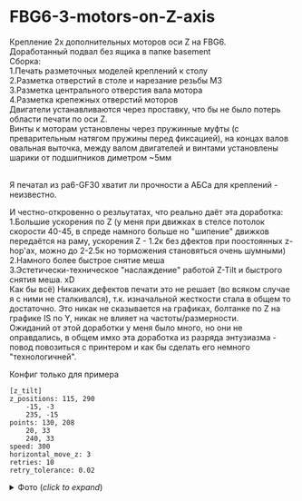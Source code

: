 # FBG6-3-motors-on-Z-axis
Крепление 2х дополнительных моторов оси Z на FBG6.
<br>Доработанный подвал без ящика в папке basement
<br>Сборка:
<br>1.Печать разметочных моделей креплений к столу
<br>2.Разметка отверстий в столе и нарезание резьбы М3
<br>3.Разметка центрального отверстия вала мотора
<br>4.Разметка крепежных отверстий моторов
<br>Двигатели устанавливаются через проставку, что бы не было потерь области печати по оси Z.
<br>Винты к моторам установлены через пружинные муфты (с преварительным натягом пружины перед фиксацией), на концах валов овальная выточка, между валом двигателей и винтами установлены шарики от подшипников диметром ~5мм

<br>Я печатал из pa6-GF30 хватит ли прочности а АБСа для креплений - неизвестно.

И честно-откровенно о резльутатах, что реально даёт эта доработка:
<br>1.Большие ускорения по Z (у меня при движках в стелсе потолок скорости 40-45, в спреде намного больше но "шипение" движков передаётся на раму, ускорения Z - 1.2к без дфектов при поостоянных z-hop'ах, можно до 2-2.5к но торможения становяться очень шумными)
<br>2.Намного более быстрое снятие меша
<br>3.Эстетически-техническое "наслаждение" работой Z-Tilt и быстрого снятия меша. xD
<br>Как бы всё) Никаких дефектов печати это не решает (во всяком случае я с ними не сталкивался), т.к. изначальной жесткости стала в общем то достаточно. Это никак не сказывается на графиках, болтанке по Z на графике IS по Y, никак не влияет на частоты/размерности.
<br>Ожиданий от этой доработки у меня было много, но они не оправдались, в общем имхо эта доработка из разряда энтузиазма - повод повозиться с принтером и как бы сделать его немного "технологичней".

Конфиг только для примера
```
[z_tilt]
z_positions: 115, 290
	-15, -3
	235, -15
points: 130, 208
	20, 33
	240, 33
speed: 300
horizontal_move_z: 3
retries: 10
retry_tolerance: 0.02
```


<details>
  <summary>Фото  (<i>click to expand</i>)</summary>
  <!-- have to be followed by an empty line! -->

![image](https://github.com/Murrdo/FBG6-3-motors-on-Z-axis/assets/146051709/f1e8c976-48f8-4a72-9d60-b926b804392e)
![image](https://github.com/Murrdo/FBG6-3-motors-on-Z-axis/assets/146051709/ab1d0bf4-40ae-423d-80c5-0c4573d4195d)
![image](https://github.com/Murrdo/FBG6-3-motors-on-Z-axis/assets/146051709/cf3d582b-9346-4611-8e24-89c7af247dc0)
![image](https://github.com/Murrdo/FBG6-3-motors-on-Z-axis/assets/146051709/cc0bc77f-6e43-4a5d-948d-80c84d28ba3a)
![image](https://github.com/Murrdo/FBG6-3-motors-on-Z-axis/assets/146051709/eed9db17-b705-4e4e-9e19-7e91d044698f)
![image](https://github.com/Murrdo/FBG6-3-motors-on-Z-axis/assets/146051709/69fac668-f552-4229-87cd-351dbf7ccad6)

</details>









